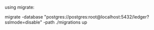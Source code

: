 


using migrate:

migrate -database "postgres://postgres:root@localhost:5432/ledger?sslmode=disable" -path ./migrations up
